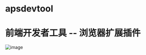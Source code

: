 # apsdevtool
# 前端开发者工具  --  浏览器扩展插件

![image](https://user-images.githubusercontent.com/39663153/215236367-84e41172-dcdc-41ed-9b32-44461d4e2ee6.png)

